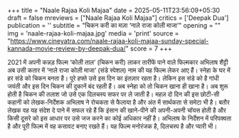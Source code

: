 +++
title = "Naale Rajaa Koli Majaa"
date = 2025-05-11T23:56:09+05:30
draft = false
mreviews = ["Naale Rajaa Koli Majaa"]
critics = ['Deepak Dua']
publication = ''
subtitle = "चिकन करी का मज़ा ‘नाले राजा कोली माजा’"
opening = ""
img = 'naale-rajaa-koli-majaa.jpg'
media = 'print'
source = "https://www.cineyatra.com/naale-rajaa-koli-majaa-sunday-special-kannada-movie-review-by-deepak-dua/"
score = 7
+++

2021 में अपनी कन्नड़ फिल्म ‘कोली ताल’ (चिकन करी) लाकर तारीफें पाने वाले फिल्मकार अभिलाष शैट्टी अब उसी कतार में ‘नाले राजा कोली माजा’ (संडे स्पेशल) नाम की यह फिल्म लेकर आए हैं। स्नेहा के घर में हर संडे को चिकन बनता है। पूरे हफ्ते उसे इस दिन का इंतज़ार रहता है। लेकिन इस संडे को है गांधी जयंती और इस दिन चिकन की दुकानें बंद रहती हैं। अब स्नेहा को तो चिकन खाना ही खाना है। अब शुरू होती है चिकन की तलाश जो उसे एक दिलचस्प सफर पर ले जाती है। महज़ दो दिन की इस छोटी-सी कहानी को लेखक-निर्देशक अभिलाष ने रोचकता से फैलाया है और अंत में सार्थकता से समेटा भी है। बतौर लेखक वह यह संदेश दे पाने में सफल रहे हैं कि इंसान की खाने-पीने की अपनी-अपनी चॉयस होती है और किसी दूसरे को इस आधार पर उसे जज करने का कोई अधिकार नहीं है। अभिलाष के निर्देशन में परिपक्वता है और पूरी फिल्म में वह कसावट बनाए रखते हैं। यह फिल्म मनोरंजक है, दिलचस्प है और प्यारी भी।
